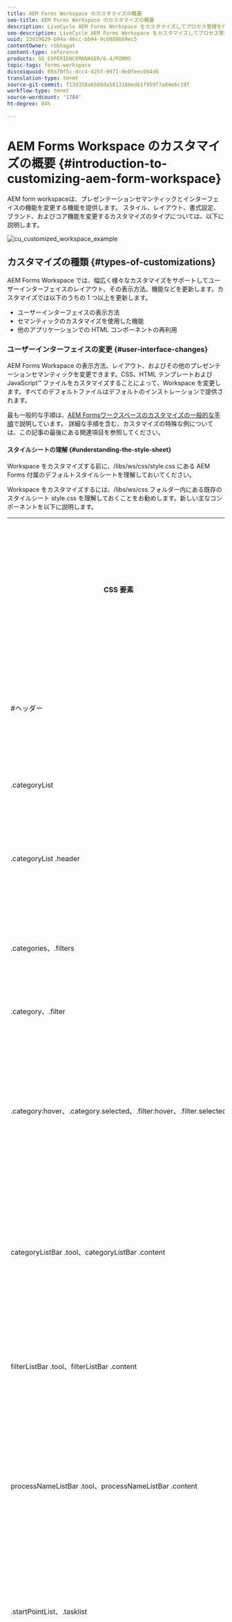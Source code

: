 ```yaml
---
title: AEM Forms Workspace のカスタマイズの概要
seo-title: AEM Forms Workspace のカスタマイズの概要
description: LiveCycle AEM Forms Workspace をカスタマイズしてプロセス管理を行う方法の概念と技術情報を簡単に紹介します。
seo-description: LiveCycle AEM Forms Workspace をカスタマイズしてプロセス管理を行う方法の概念と技術情報を簡単に紹介します。
uuid: 23d19629-b94a-46cc-bb44-9c6088669ec5
contentOwner: robhagat
content-type: reference
products: SG_EXPERIENCEMANAGER/6.4/FORMS
topic-tags: forms-workspace
discoiquuid: 80a70f5c-dcc4-425f-9971-9e0feec094d6
translation-type: tm+mt
source-git-commit: f13d358a6508da5813186ed61f959f7a84e6c19f
workflow-type: tm+mt
source-wordcount: '1784'
ht-degree: 84%

---
```



# AEM Forms Workspace のカスタマイズの概要  {#introduction-to-customizing-aem-form-workspace}

AEM form workspaceは、プレゼンテーションセマンティックとインターフェイスの機能を変更する機能を提供します。 スタイル、レイアウト、書式設定、ブランド、およびコア機能を変更するカスタマイズのタイプについては、以下に説明します。

![cu_customized_workspace_example](assets/cu_customized_workspace_example.png)

## カスタマイズの種類 {#types-of-customizations}

AEM Forms Workspace では、幅広く様々なカスタマイズをサポートしてユーザーインターフェイスのレイアウト、その表示方法、機能などを更新します。カスタマイズでは以下のうちの 1 つ以上を更新します。

* ユーザーインターフェイスの表示方法
* セマンティックのカスタマイズを使用した機能
* 他のアプリケーションでの HTML コンポーネントの再利用

### ユーザーインターフェイスの変更 {#user-interface-changes}

AEM Forms Workspace の表示方法、レイアウト、およびその他のプレゼンテーションセマンティックを変更できます。CSS、HTML テンプレートおよび JavaScript™ ファイルをカスタマイズすることによって、Workspace を変更します。すべてのデフォルトファイルはデフォルトのインストレーションで提供されます。

最も一般的な手順は、[AEM Formsワークスペースのカスタマイズの一般的な手順](/help/forms/using/generic-steps-html-workspace-customization.md)で説明しています。 詳細な手順を含む、カスタマイズの特殊な例については、この記事の最後にある関連項目を参照してください。

#### スタイルシートの理解  {#understanding-the-style-sheet}

Workspace をカスタマイズする前に、/libs/ws/css/style.css にある AEM Forms 付属のデフォルトスタイルシートを理解しておいてください。

Workspace をカスタマイズするには、/libs/ws/css フォルダー内にある既存のスタイルシート style.css を理解しておくことをお勧めします。新しい主なコンポーネントを以下に説明します。

<table> 
 <tbody> 
  <tr> 
   <th><p>CSS 要素</p> </th> 
   <th><p>変更されたユーザーインターフェイスコンポーネント</p> </th> 
  </tr> 
  <tr> 
   <td><p>#ヘッダー</p> </td> 
   <td><p>AEM Formsワークスペースのヘッダー</p> </td> 
  </tr> 
  <tr> 
   <td><p>.categoryList</p> </td> 
   <td><p>カテゴリーリスト</p> </td> 
  </tr> 
  <tr> 
   <td><p>.categoryList .header</p> </td> 
   <td><p>カテゴリーリストのヘッダー</p> </td> 
  </tr> 
  <tr> 
   <td><p>.categories、.filters</p> </td> 
   <td><p>カテゴリーリストの下の空白</p> </td> 
  </tr> 
  <tr> 
   <td><p>.category、.filter</p> </td> 
   <td><p>カテゴリ</p> </td> 
  </tr> 
  <tr> 
   <td><p>.category:hover、.category.selected、.filter:hover、.filter.selected</p> </td> 
   <td><p>選択されたカテゴリーとカテゴリーのマウスオーバースタイル</p> </td> 
  </tr> 
  <tr> 
   <td><p>categoryListBar .tool、categoryListBar .content</p> </td> 
   <td><p>開始プロセスページ (終了したカテゴリーリスト)</p> </td> 
  </tr> 
  <tr> 
   <td><p>filterListBar .tool、filterListBar .content</p> </td> 
   <td><p>To Do ページ (終了したフィルターリスト)</p> </td> 
  </tr> 
  <tr> 
   <td><p>processNameListBar .tool、processNameListBar .content</p> </td> 
   <td><p>トラッキングページ (終了したプロセス名リスト)</p> </td> 
  </tr> 
  <tr> 
   <td><p>.startPointList、.tasklist</p> </td> 
   <td><p>スタートポイントリストまたはタスクリスト</p> </td> 
  </tr> 
  <tr> 
   <td><p>.startPointList .header、.tasklist .header</p> </td> 
   <td><p>スタートポイントリストまたはタスクリストのヘッダー</p> </td> 
  </tr> 
  <tr> 
   <td><p>.startpoint.selected、.task.selected</p> </td> 
   <td><p>選択されたスタートポイントまたはタスク</p> </td> 
  </tr> 
  <tr> 
   <td><p>.startpoint.selected .description、.task.selected .description</p> </td> 
   <td><p>選択されたスタートポイントまたはタスクの説明</p> </td> 
  </tr> 
  <tr> 
   <td><p>#taskarea</p> </td> 
   <td><p>タスク領域</p> </td> 
  </tr> 
  <tr> 
   <td><p>#header .dropdown</p> </td> 
   <td><p>ヘッダー内のユーザードロップダウン</p> </td> 
  </tr> 
  <tr> 
   <td><p>.sortDrop dd ul</p> </td> 
   <td><p>ソートタスクドロップダウン</p> </td> 
  </tr> 
 </tbody> 
</table>

#### CSS {#css}

AEM Formsワークスペースの外観は、CSSからの外観を借用します。 CSS をカスタマイズすることにより、フォント、色、ブランド、レイアウトなどの Workspace のプレゼンテーションセマンティックを変更することができます。

CSS カスタマイズのためのトップレベルの手順を以下に示します。

* CSS ファイルを作成します。
* この CSS にスタイルアイテムを追加します。詳細については、「CSS スタイルについて」を参照してください。
* `html.jsp`の参照を更新します。

これらのカスタマイズを行う正確な手順については、[AEM Formsワークスペースのカスタマイズの一般的な手順](/help/forms/using/generic-steps-html-workspace-customization.md)を参照してください。 AEM Formsワークスペースに付属のCSSファイルは、/libs/ws/css/にあります。 CSS 関連のカスタマイズの場合は、[出荷パッケージ](/help/forms/using/introduction-customizing-html-workspace.md#p-crx-package-p)を使用します。CSS 関連のカスタマイズの特殊な例については、この記事の最後にある関連項目を参照してください。

#### 画像 {#image}

AEM Formsのワークスペースをカスタマイズして、ユーザーのアバターを追加したり、組織のロゴを追加したりできます。 これらのカスタマイズの場合は、[出荷パッケージ](/help/forms/using/introduction-customizing-html-workspace.md#p-crx-package-p)を使用します。

画像をカスタマイズするためのトップレベルの手順を以下に示します。

* WebDAV をインストールして設定します。
* 新しい画像を追加します。
* 追加した画像に対応する新しいスタイルを追加します。
* `html.jsp` ファイル内の新しい CSS ファイルにリンクします。

AEM Formsワークスペースの画像のカスタマイズを開始するには、[AEM Formsワークスペースのカスタマイズの一般的な手順](/help/forms/using/generic-steps-html-workspace-customization.md)に従います。 画像に関係するカスタマイズの特殊な例については、この記事の最後にある関連項目を参照してください。

#### HTML テンプレート {#html-template}

HTMLテンプレートは、Workspaceユーザーインターフェイスの外観とレイアウトを定義するのに役立ちます。 デフォルトの HTML テンプレートを更新することによって、デフォルトのユーザーインターフェイスのレイアウトをカスタマイズできます。

HTML テンプレートをカスタマイズするためのトップレベルの手順を以下に示します。

* ユーザーが作成したフォルダーで、必要なデフォルトのファイルのコピーを作成します。
* 新しいテンプレートをユーザー定義フォルダーに追加します。
* 新しいテンプレートのパスなど、コピーしたファイルに関連する更新を行います。

このようなカスタマイズの特殊な例については、この記事の最後にある関連項目を参照してください。カスタマイズするテンプレートに応じて、[Ship パッケージ](/help/forms/using/introduction-customizing-html-workspace.md#p-crx-package-p)または [Dev パッケージ](/help/forms/using/introduction-customizing-html-workspace.md#p-crx-package-p)のいずれかを選択します。

### セマンティックの変更  {#semantic-changes}

AEM Formsワークスペースの機能を変更するには、JavaScriptソースコードを変更します。 コア機能の変更は、セマンティックの変更としてラベル付けされます。AEM Forms Workspace のソースコードの一部として、モデル、ビュー、およびテンプレートを変更します。

セマンティックの変更を行ってAEM Formsワークスペースの機能を変更するためのトップレベルの手順は、次のとおりです。

* ユーザーが作成したフォルダーで、該当するデフォルトのファイルのコピーを作成します。
* ユーザー定義フォルダーに新しいモデルおよびビューを追加します。
* デフォルトの JavaScript ファイルで新しく追加したモデルおよびビューのパスを更新するなど、関連する更新を行います。
* パッケージを縮小してパフォーマンスを最適化します。

ソースコードの一部であるコンポーネントに関する概念的詳細については、「[再利用可能なコンポーネントの詳細](/help/forms/using/description-reusable-components.md)」を参照してください。これらのカスタマイズの場合は、Dev パッケージを使用します。

### 再利用可能なコンポーネント  {#reusable-components}

AEM Formsワークスペースはコンポーネントベースのソフトウェアなので、簡単にカスタマイズして再利用できます。 Workspace コンポーネントを Web アプリケーションで容易に統合できます。

概念的な情報については、「[再利用可能なコンポーネントの説明](/help/forms/using/description-reusable-components.md)」を参照してください。コンポーネントの使用方法については、「[WebアプリケーションでのAEM Formsワークスペースコンポーネントの統合](/help/forms/using/description-reusable-components.md)」を参照してください。

## AEM Forms Workspace コードの構築 {#building-html-workspace-code}

### SDK パッケージ {#sdk-package}

パッケージには AEM Forms Workspace のソースコードが含まれます。パッケージは`[*LC root*]\sdk\html-workspace\adobe-lc-workspace-src.zip`で入手できます。

これは主としてカスタマイズ向けで、

* Ship、Debug、および Dev プロファイルの CRX パッケージ（下記の [CRX パッケージ](/help/forms/using/introduction-customizing-html-workspace.md#p-crx-package-p)に記載しています）
* カスタマイズされたコードの縮小バージョン（セマンティックの変更用）

#### WS コンテンツ  {#ws-content}

* client-pkg:

   * src - CRX ノードを作成するのに必要なアーティファクトを含みます。
   * pom.xml - 様々なプロファイルのデプロイパッケージを構築するスクリプト（WS-デプロイパッケージ）

* client-html:

   * assembly -AEM FormsワークスペースSDKを作成するスクリプトで使用されるzip.xmlを含みます。
   * src/main/webapp -

      * css - AEM Forms Workspace のスタイルシートを含みます。
      * images - AEM Forms Workspace で使用する画像を含みます。
      * js:

         * libs - AEM Forms Workspace で使用されているすべてのサードパーティライブラリを含みます。
         * licenses - HTML および JS ファイルのライセンス、およびこれらのライセンスをそれぞれのソースファイルの前に置くコードを含みます。
         * minifier - カスタマイズされた javascript コードの結合、縮小、および醜怪化に使用されます。
         * resourcejs_optimizer -javascript ソースの結合、縮小、および醜怪化に使用されます。
         * resource_generator - register.js および modelcontrollerpath.js の生成に使用されます。
         * runtime:

            * initializer - AEM Forms Workspace で使用するバックボーンビューやモデルを初期化するために使用する initializer.js を含みます。
            * models - AEM Forms Workspace にあるすべてのコンポーネントのバックボーンモデルを含みます。
            * routes - AEM Forms Workspace に開始プロセス、todo、トラッキングおよび環境設定を読み込む javascript ファイルと HTML ファイルを含みます。
            * services - AEM Forms Workspace 内で使用されている service.js を含みます。すべてのサーバー呼び出しは service.js を介して行われます。
            * templates - AEM Forms Workspace 内にあるすべてのテンプレート、すなわちすべてのビューの HTML ファイルを含みます。
            * util - AEM Forms Workspace 内で使用されているすべてのユーティリティファイル（javascrip）を含みます。
            * views - AEM Forms Workspace 内のすべてのコンポーネントのバックボーンビューを含みます。
         * main.js
         * router.js
      * libs/ws:pdf.htmlとpluginPing.pdfはAEM FormsのワークスペースにPDF formsを読み込むために使用され、WSNextAdapter.swfはAEM FormsのワークスペースにSWFフォームとガイドを読み込むために使用されます。
      * locales:

         * de-DE - ドイツ語の translation.json を含みます。
         * en-US - 英語の translation.json を含みます。
         * fr-FR - フランス語の translation.json を含みます。
         * ja-JP - 日本語の translation.json を含みます。
         * html.jsp - 現在のブラウザーのロケールを調べるコードを含みます。
      * html.jsp
      * GET.jsp




### CRX パッケージ  {#crx-package}

CRX パッケージは CRX™ リポジトリにデプロイすることができます。`[*LC root*]\crx-repository\install\adobe-lc-workspace-pkg.zip`で入手できます。

このパッケージは、以下の 3 つのプロフィルを使用して構築することができます。

| **プロファイル** | **説明** | **使用方法** |
|---|---|---|
| Ship プロファイル | このプロファイルは縮小を使用して最も小さい CRX パッケージを作成します。このパッケージが最も効率的です。すべての JavaScript™ ファイルは単一の JS ファイルに結合されて縮小されます。 | このプロファイルは、JS ファイルにこれ以上セマンティックの変更が必要でない場合に使用します。 |
| Debug プロファイル | このプロファイルは、適度に効率的な CRX パッケージを作成します。このパッケージのサイズは、Ship プロファイルを使用して作成したパッケージよりも若干大きくなります。このパッケージにはほとんどの JavaScript ファイルが単一の JS ファイルに結合されています。 | このプロファイルはデバッグに使用します。 |
| Dev プロファイル | このプロファイルは、最も大きなサイズの CRX パッケージを作成します。すべての JavaScript ファイルは SDK パッケージ内にあるため、別々に入手することができます。 | セマンティックの変更を組み込む場合はこのプロファイルを使用します。 |

#### Ship プロファイル  {#ship-profile}

#### Command {#command}

* クライアントに出荷される Source パッケージの client-pkg フォルダーへの mvn clean -P Ship install
* 出荷プロファイルコマンドの実行は、64ビットJVMでのみ機能します。

#### WS コンテンツ {#ws-content-1}

* css - style.css、ie.css および jquery-ui.css を含みます。
* images - すべての画像を含みます。
* js:

   * libs:

      * require - require.js を含みます。
      * jqueryui - jquery.ui.datepicker.ja.js を含みます。
   * runtime:

      * templates - AEM Forms Workspace 内にあるすべてのテンプレート、すなわちすべてのコンポーネントの HTML ファイルを含みます。
   * main.js （combined、minified および uglified）。
   * registry.js



* libs:

   * ws - pluginPing.pdf、pdf.html および WSNextAdapter.swf を含みます。

* Locale - .content.xml を含みます。
* locales:

   * de-DE - ドイツ語の translation.json を含みます。
   * en-US - 英語の translation.json を含みます。
   * fr-FR - フランス語の translation.json を含みます。
   * ja-JP - 日本語の translation.json を含みます。
   * html.jsp - 現在のブラウザーのロケールを調べるコードを含みます。

* Index - .content.xml を含みます。
* profile - offline.jsp を含みます。
* GET.jsp
* html.jsp
* content.xml
* _rep_policy.xml

#### Debug プロファイル {#debug-profile}

#### コマンド{#command-1}

* client-pkg への mvn clean -P Debug install
* Debug プロファイルコマンド実行は 64 ビット JVM でのみ機能します。

#### WS コンテンツ {#ws-content-2}

* css - style.css、ie.css および jqueri-ui.css を含みます。
* images - すべての画像を含みます。
* js:

   * libs:

      * require - require.js を含みます。
      * jqueryui - jquery.ui.datepicker.ja.js を含みます。
   * runtime:

      * templates - AEM Forms Workspace 内にあるすべてのテンプレート、すなわちすべてのコンポーネントの HTML ファイルを含みます。
   * main.js (組み合わせ)
   * registry.js



* libs:

   * ws - pluginPing.pdf、pdf.html および WSNextAdapter.swf を含みます。

* Locale - .content.xml を含みます。
* locales:

   * de-DE - ドイツ語の translation.json を含みます。
   * en-US - 英語の translation.json を含みます。
   * fr-FR - フランス語の translation.json を含みます。
   * ja-JP - 日本語の translation.json を含みます。
   * html.jsp - 現在のブラウザーのロケールを調べるコードを含みます。

* Index - .content.xml を含みます。
* profile - offline.jsp を含みます。
* GET.jsp
* html.jsp
* content.xml
* _rep_policy.xml

#### Dev プロファイル {#dev-profile}

#### コマンド{#command-2}

client-pkg への mvn clean -P Dev install

#### WS コンテンツ  {#ws-content-3}

* css - style.css、ie.css および jqueri-ui.css を含みます。
* images - すべての画像を含みます。
* js:

   * libs - AEM Forms Workspace で使用されているすべてのライブラリを含みます。
   * require - require.js を含みます。
   * jqueryui - jquery.ui.datepicker.ja.js を含みます。
   * runtime:

      * initializer - initializer.js と modelcontrollerpath.js を含みます。
      * models - AEM Forms Workspace 内のすべてのコンポーネントのモデルを含みます。
      * routes - AEM Forms Workspace に開始プロセス、todo、トラッキングおよび環境設定を読み込む javascript ファイルと HTML ファイルを含みます。
      * services - AEM Forms Workspace 内で使用されている service.js を含みます。
      * templates - AEM Forms Workspace 内にあるすべてのテンプレート、すなわちすべてのコンポーネントの HTML ファイルを含みます。
      * util - AEM Forms Workspace 内で使用されているすべてのユーティリティファイル（javascrip）を含みます。
      * views - AEM Forms Workspace 内のすべてのコンポーネントのビューを含みます。
   * main.js
   * registry.js
   * router.js


* libs:

   * ws - pluginPing.pdf、pdf.html および WSNextAdapter.swf を含みます。

* Locale - .content.xml を含みます。
* locales:

   * de-DE - ドイツ語の translation.json を含みます。
   * en-US - 英語の translation.json を含みます。
   * fr-FR - フランス語の translation.json を含みます。
   * ja-JP - 日本語の translation.json を含みます。
   * html.jsp - 現在のブラウザーのロケールを調べるコードを含みます。

* Index - .content.xml を含みます。
* profile - offline.jsp を含みます。
* GET.jsp
* html.jsp
* content.xml
* _rep_policy.xml

